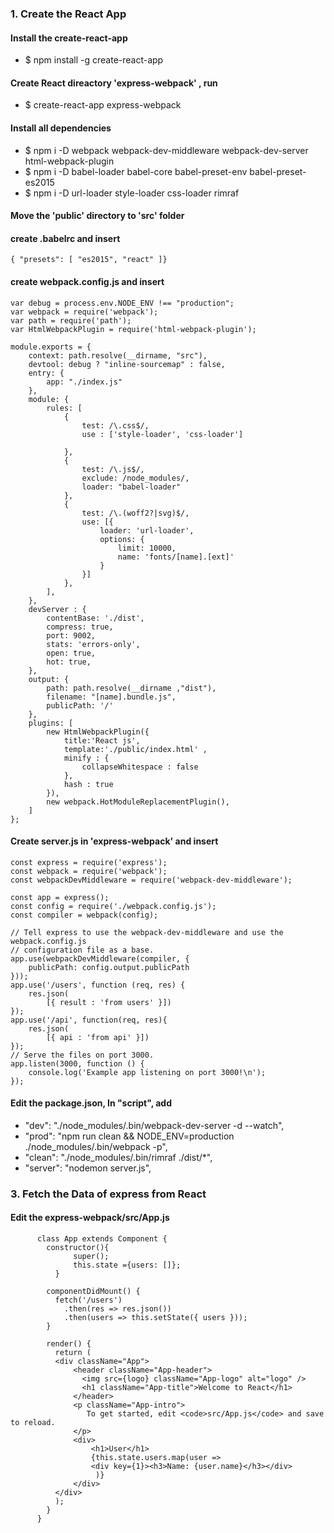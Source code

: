 ### 1. Create the React App    
#### Install the create-react-app
- $ npm install -g create-react-app
   
#### Create React direactory 'express-webpack' , run
- $ create-react-app express-webpack

#### Install all dependencies
- $ npm i -D webpack webpack-dev-middleware webpack-dev-server html-webpack-plugin
- $ npm i -D babel-loader babel-core babel-preset-env babel-preset-es2015
- $ npm i -D url-loader style-loader css-loader rimraf

#### Move the 'public' directory to 'src' folder

#### create .babelrc and insert 
` { "presets": [ "es2015", "react" ]} `

#### create webpack.config.js and insert
```
var debug = process.env.NODE_ENV !== "production";
var webpack = require('webpack');
var path = require('path');
var HtmlWebpackPlugin = require('html-webpack-plugin');

module.exports = {
    context: path.resolve(__dirname, "src"),
    devtool: debug ? "inline-sourcemap" : false,
    entry: {
        app: "./index.js"
    },
    module: {
        rules: [
            {
                test: /\.css$/,
                use : ['style-loader', 'css-loader']

            },
            {
                test: /\.js$/,
                exclude: /node_modules/,
                loader: "babel-loader"
            },
            {
                test: /\.(woff2?|svg)$/,
                use: [{
                    loader: 'url-loader',
                    options: {
                        limit: 10000,
                        name: 'fonts/[name].[ext]'
                    }
                }]
            },
        ],
    },
    devServer : {
        contentBase: './dist',
        compress: true,
        port: 9002,
        stats: 'errors-only',
        open: true,
        hot: true,
    },
    output: {
        path: path.resolve(__dirname ,"dist"),
        filename: "[name].bundle.js",
        publicPath: '/'
    },
    plugins: [
        new HtmlWebpackPlugin({
            title:'React js',
            template:'./public/index.html' ,
            minify : {
                collapseWhitespace : false
            },
            hash : true
        }),
        new webpack.HotModuleReplacementPlugin(),
    ]
};
```
   
#### Create server.js in 'express-webpack' and insert
```
const express = require('express');
const webpack = require('webpack');
const webpackDevMiddleware = require('webpack-dev-middleware');

const app = express();
const config = require('./webpack.config.js');
const compiler = webpack(config);

// Tell express to use the webpack-dev-middleware and use the webpack.config.js
// configuration file as a base.
app.use(webpackDevMiddleware(compiler, {
    publicPath: config.output.publicPath
}));
app.use('/users', function (req, res) {
    res.json(
        [{ result : 'from users' }])
});
app.use('/api', function(req, res){
    res.json(
        [{ api : 'from api' }])
});
// Serve the files on port 3000.
app.listen(3000, function () {
    console.log('Example app listening on port 3000!\n');
});
```   

#### Edit the package.json, In "script", add  
- "dev": "./node_modules/.bin/webpack-dev-server -d --watch",
- "prod": "npm run clean && NODE_ENV=production ./node_modules/.bin/webpack -p",
- "clean": "./node_modules/.bin/rimraf ./dist/*",
- "server": "nodemon server.js",
        
### 3. Fetch the Data of express from React
#### Edit the express-webpack/src/App.js 
     
```
      class App extends Component {
        constructor(){
              super();
              this.state ={users: []};
          }
     
        componentDidMount() {
          fetch('/users')
            .then(res => res.json())
            .then(users => this.setState({ users }));
        }
      
        render() {
          return (
          <div className="App">
              <header className="App-header">
                <img src={logo} className="App-logo" alt="logo" />
                <h1 className="App-title">Welcome to React</h1>
              </header>
              <p className="App-intro">
                 To get started, edit <code>src/App.js</code> and save to reload.
              </p>
              <div>
                  <h1>User</h1>
                  {this.state.users.map(user =>
                  <div key={1}><h3>Name: {user.name}</h3></div>
                   )}
              </div>
          </div>
          );
        }
      }
```



      

